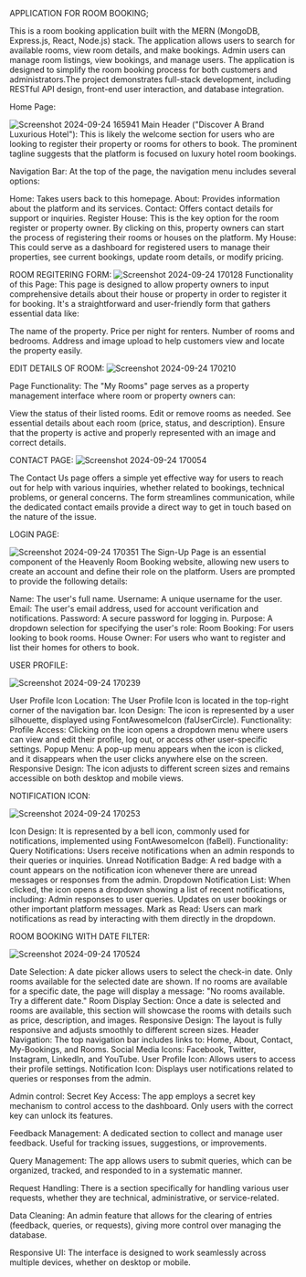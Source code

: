 APPLICATION FOR ROOM BOOKING;

This is a room booking application built with the MERN (MongoDB, Express.js, React, Node.js) stack. The application allows users to search for available rooms, view room details, and make bookings. Admin users can manage room listings, view bookings, and manage users. The application is designed to simplify the room booking process for both customers and administrators.The project demonstrates full-stack development, including RESTful API design, front-end user interaction, and database integration.

Home Page:

![Screenshot 2024-09-24 165941](https://github.com/user-attachments/assets/8bafb799-5552-4f8e-86f9-04a5659aaf81)
Main Header ("Discover A Brand Luxurious Hotel"): This is likely the welcome section for users who are looking to register their property or rooms for others to book. The prominent tagline suggests that the platform is focused on luxury hotel room bookings.

Navigation Bar: At the top of the page, the navigation menu includes several options:

Home: Takes users back to this homepage.
About: Provides information about the platform and its services.
Contact: Offers contact details for support or inquiries.
Register House: This is the key option for the room register or property owner. By clicking on this, property owners can start the process of registering their rooms or houses on the platform.
My House: This could serve as a dashboard for registered users to manage their properties, see current bookings, update room details, or modify pricing.

ROOM REGITERING FORM:
![Screenshot 2024-09-24 170128](https://github.com/user-attachments/assets/7ba9583c-5b42-417d-a48b-248690d33883)
Functionality of this Page:
This page is designed to allow property owners to input comprehensive details about their house or property in order to register it for booking. It's a straightforward and user-friendly form that gathers essential data like:

The name of the property.
Price per night for renters.
Number of rooms and bedrooms.
Address and image upload to help customers view and locate the property easily.

EDIT DETAILS OF ROOM:
![Screenshot 2024-09-24 170210](https://github.com/user-attachments/assets/8800b7ca-6027-475f-8dee-6760f4388f4b)

Page Functionality:
The "My Rooms" page serves as a property management interface where room or property owners can:

View the status of their listed rooms.
Edit or remove rooms as needed.
See essential details about each room (price, status, and description).
Ensure that the property is active and properly represented with an image and correct details.

CONTACT PAGE:
![Screenshot 2024-09-24 170054](https://github.com/user-attachments/assets/7ee97f56-f40f-45fa-bd3f-5a59130522c9)

The Contact Us page offers a simple yet effective way for users to reach out for help with various inquiries, whether related to bookings, technical problems, or general concerns. The form streamlines communication, while the dedicated contact emails provide a direct way to get in touch based on the nature of the issue.

LOGIN PAGE:

![Screenshot 2024-09-24 170351](https://github.com/user-attachments/assets/20ec6355-a705-458f-b62e-6eebd151156b)
The Sign-Up Page is an essential component of the Heavenly Room Booking website, allowing new users to create an account and define their role on the platform. Users are prompted to provide the following details:

Name: The user's full name.
Username: A unique username for the user.
Email: The user's email address, used for account verification and notifications.
Password: A secure password for logging in.
Purpose: A dropdown selection for specifying the user's role:
Room Booking: For users looking to book rooms.
House Owner: For users who want to register and list their homes for others to book.

USER PROFILE:

![Screenshot 2024-09-24 170239](https://github.com/user-attachments/assets/6874d301-6602-4513-a127-da4e8589c645)


User Profile Icon
Location: The User Profile Icon is located in the top-right corner of the navigation bar.
Icon Design: The icon is represented by a user silhouette, displayed using FontAwesomeIcon (faUserCircle).
Functionality:
Profile Access: Clicking on the icon opens a dropdown menu where users can view and edit their profile, log out, or access other user-specific settings.
Popup Menu: A pop-up menu appears when the icon is clicked, and it disappears when the user clicks anywhere else on the screen.
Responsive Design: The icon adjusts to different screen sizes and remains accessible on both desktop and mobile views.

NOTIFICATION ICON:

![Screenshot 2024-09-24 170253](https://github.com/user-attachments/assets/fda26168-476a-4bd0-b2e7-d2ecef77e0ff)

Icon Design: It is represented by a bell icon, commonly used for notifications, implemented using FontAwesomeIcon (faBell).
Functionality:
Query Notifications: Users receive notifications when an admin responds to their queries or inquiries.
Unread Notification Badge: A red badge with a count appears on the notification icon whenever there are unread messages or responses from the admin.
Dropdown Notification List: When clicked, the icon opens a dropdown showing a list of recent notifications, including:
Admin responses to user queries.
Updates on user bookings or other important platform messages.
Mark as Read: Users can mark notifications as read by interacting with them directly in the dropdown.

ROOM BOOKING WITH DATE FILTER:

![Screenshot 2024-09-24 170524](https://github.com/user-attachments/assets/6ae53f81-dc10-4d17-85ec-1d8a19215d4b)

Date Selection:
A date picker allows users to select the check-in date. Only rooms available for the selected date are shown.
If no rooms are available for a specific date, the page will display a message: "No rooms available. Try a different date."
Room Display Section:
Once a date is selected and rooms are available, this section will showcase the rooms with details such as price, description, and images.
Responsive Design:
The layout is fully responsive and adjusts smoothly to different screen sizes.
Header Navigation:
The top navigation bar includes links to:
Home, About, Contact, My-Bookings, and Rooms.
Social Media Icons: Facebook, Twitter, Instagram, LinkedIn, and YouTube.
User Profile Icon: Allows users to access their profile settings.
Notification Icon: Displays user notifications related to queries or responses from the admin.

Admin control:
Secret Key Access: The app employs a secret key mechanism to control access to the dashboard. Only users with the correct key can unlock its features.

Feedback Management: A dedicated section to collect and manage user feedback. Useful for tracking issues, suggestions, or improvements.

Query Management: The app allows users to submit queries, which can be organized, tracked, and responded to in a systematic manner.

Request Handling: There is a section specifically for handling various user requests, whether they are technical, administrative, or service-related.

Data Cleaning: An admin feature that allows for the clearing of entries (feedback, queries, or requests), giving more control over managing the database.

Responsive UI: The interface is designed to work seamlessly across multiple devices, whether on desktop or mobile.
